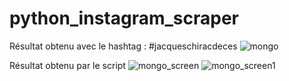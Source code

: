 # python_instagram_scraper

Résultat obtenu avec le hashtag : #jacqueschiracdeces
![mongo](https://user-images.githubusercontent.com/26613897/111900568-a9b35700-8a33-11eb-9a4b-5b7fc8480b3e.png)

Résultat obtenu par le script 
![mongo_screen](https://user-images.githubusercontent.com/26613897/111900529-62c56180-8a33-11eb-8670-881ae43ee3ea.png)
![mongo_screen1](https://user-images.githubusercontent.com/26613897/111900531-6658e880-8a33-11eb-91d7-64677c9f21df.png)

